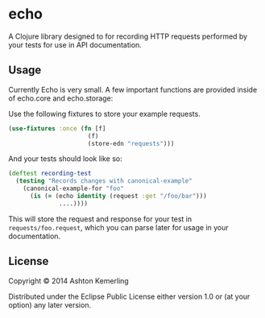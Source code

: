 # echo

A Clojure library designed to for recording HTTP requests performed by your tests for use in API documentation.

## Usage

Currently Echo is very small. A few important functions are provided inside of echo.core and echo.storage:

Use the following fixtures to store your example requests.

```clojure
(use-fixtures :once (fn [f] 
                      (f)
                      (store-edn "requests")))
```

And your tests should look like so:

```clojure
(deftest recording-test
  (testing "Records changes with canonical-example"
    (canonical-example-for "foo"                           
      (is (= (echo identity (request :get "/foo/bar")))
              ....))))
```           

This will store the request and response for your test in ```requests/foo.request```, which you can parse later for usage in your documentation.

## License

Copyright © 2014 Ashton Kemerling

Distributed under the Eclipse Public License either version 1.0 or (at
your option) any later version.
